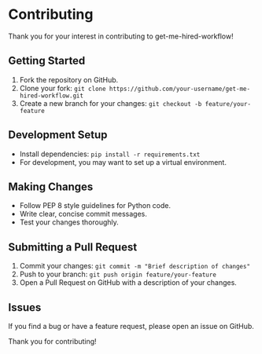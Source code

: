 # Contributing

Thank you for your interest in contributing to get-me-hired-workflow!

## Getting Started

1. Fork the repository on GitHub.
2. Clone your fork: `git clone https://github.com/your-username/get-me-hired-workflow.git`
3. Create a new branch for your changes: `git checkout -b feature/your-feature`

## Development Setup

- Install dependencies: `pip install -r requirements.txt`
- For development, you may want to set up a virtual environment.

## Making Changes

- Follow PEP 8 style guidelines for Python code.
- Write clear, concise commit messages.
- Test your changes thoroughly.

## Submitting a Pull Request

1. Commit your changes: `git commit -m "Brief description of changes"`
2. Push to your branch: `git push origin feature/your-feature`
3. Open a Pull Request on GitHub with a description of your changes.

## Issues

If you find a bug or have a feature request, please open an issue on GitHub.

Thank you for contributing!